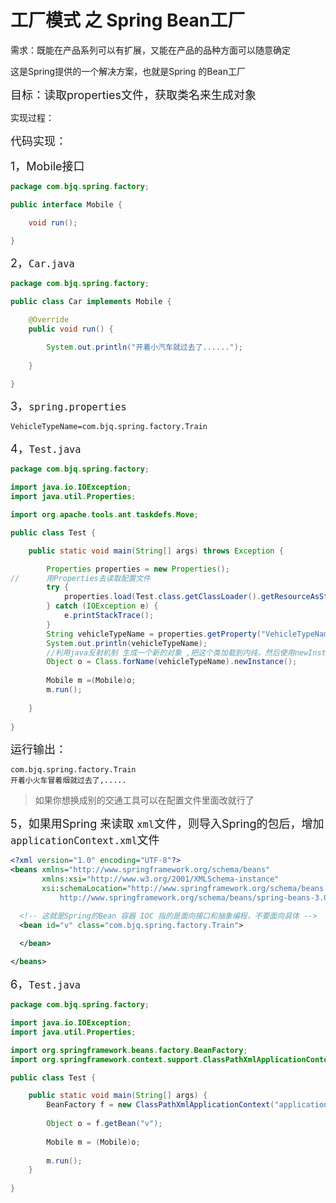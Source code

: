 # 工厂模式 之 Spring Bean工厂

需求：既能在产品系列可以有扩展，又能在产品的品种方面可以随意确定

这是Spring提供的一个解决方案，也就是Spring 的Bean工厂

<font size="4">目标：读取properties文件，获取类名来生成对象</font>

实现过程：

<font size="4">代码实现：</font>

<font size="4">1，Mobile接口</font>

```java
package com.bjq.spring.factory;

public interface Mobile {

	void run();

}
```

<font size="4">2，`Car.java`</font>

```java
package com.bjq.spring.factory;

public class Car implements Mobile {

	@Override
	public void run() {

		System.out.println("开着小汽车就过去了......");
		
	}

}
```

<font size="4">3，`spring.properties`</font>

```properties
VehicleTypeName=com.bjq.spring.factory.Train
```

<font size="4">4，`Test.java`</font>

```java
package com.bjq.spring.factory;

import java.io.IOException;
import java.util.Properties;

import org.apache.tools.ant.taskdefs.Move;

public class Test {

	public static void main(String[] args) throws Exception {

		Properties properties = new Properties();
//		用Properties去读取配置文件
		try {
			properties.load(Test.class.getClassLoader().getResourceAsStream("com/bjq/spring/factory/spring.properties"));
		} catch (IOException e) {
			e.printStackTrace();
		}
		String vehicleTypeName = properties.getProperty("VehicleTypeName");
		System.out.println(vehicleTypeName);
		//利用java反射机制 生成一个新的对象 ,把这个类加载到内纯，然后使用newInstance() 产生一个新的对象
		Object o = Class.forName(vehicleTypeName).newInstance();
		
		Mobile m =(Mobile)o;
		m.run();
		
	}
	
}

```

<font size="4">运行输出：</font>

```
com.bjq.spring.factory.Train
开着小火车冒着烟就过去了,.....
```

> 如果你想换成别的交通工具可以在配置文件里面改就行了

<font size="4">5，如果用Spring 来读取 `xml`文件，则导入Spring的包后，增加 `applicationContext.xml`文件</font>

```xml
<?xml version="1.0" encoding="UTF-8"?>
<beans xmlns="http://www.springframework.org/schema/beans"
       xmlns:xsi="http://www.w3.org/2001/XMLSchema-instance"
       xsi:schemaLocation="http://www.springframework.org/schema/beans
           http://www.springframework.org/schema/beans/spring-beans-3.0.xsd">

  <!-- 这就是Spring的Bean 容器 IOC 指的是面向接口和抽象编程，不要面向具体 -->
  <bean id="v" class="com.bjq.spring.factory.Train">
    	
  </bean>

</beans>
```

<font size="4">6，`Test.java`</font>

```java
package com.bjq.spring.factory;

import java.io.IOException;
import java.util.Properties;

import org.springframework.beans.factory.BeanFactory;
import org.springframework.context.support.ClassPathXmlApplicationContext;

public class Test {

	public static void main(String[] args) {
		BeanFactory f = new ClassPathXmlApplicationContext("applicationContext.xml");
		
		Object o = f.getBean("v");
		
		Mobile m = (Mobile)o;
		
		m.run();
	}
	
}
```

